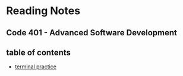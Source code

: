 # Reading Notes

## Code 401 - Advanced Software Development


## table of contents

- [terminal practice](terminal.md)